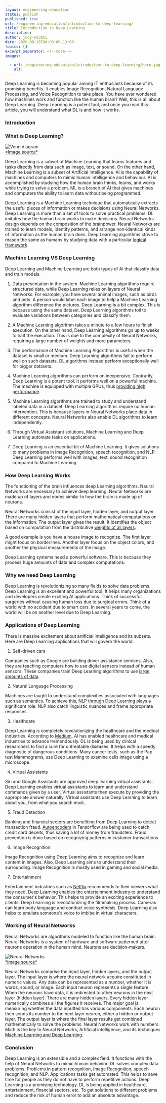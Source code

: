 ```yaml
---
layout: engineering-education
status: publish
published: true
url: /engineering-education/introduction-to-deep-learning/
title: Introduction to Deep Learning
description: 
author: judy-nduati
date: 2020-09-16T00:00:00-13:00
topics: []
excerpt_separator: <!--more-->
images:

  - url: /engineering-education/introduction-to-deep-learning/hero.jpg
    alt: 
---
```

Deep Learning is becoming popular among IT enthusiasts because of its promising benefits. It enables Image Recognition, Natural Language Processing, and Voice Recognition to take place. You have ever wondered how machines work and function like the human brain? Well, this is all about Deep Learning. Deep Learning is a potent tool, and once you read this article, you will understand what DL is and how it works.
<!--more-->


### Introduction
### What is Deep Learning?

![Venn diagram](/engineering-education/introduction-to-deep-learning/ai-ml-dl.jpg)<br>
[\*Image source\*](https://towardsdatascience.com/cousins-of-artificial-intelligence-dda4edc27b55)

Deep Learning is a subset of Machine Learning that learns features and tasks directly from data such as image, text, or sound. On the other hand, Machine Learning is a subset of Artificial Intelligence. AI is the capability of machines and computers to mimic human intelligence and behaviour. AI is accomplished by studying how the human brain thinks, learns, and works while trying to solve a problem. ML is a branch of AI that gives machines and computers the ability to learn data without being programmed.

Deep Learning is a Machine Learning technique that automatically extracts the useful pieces of information or makes decisions using Neural Networks. Deep Learning is more than a set of tools to solve practical problems. DL imitates how the human brain works to make decisions. Neural Networks design depends on the composition of the brainpower. Neural Networks are trained to learn models, identify patterns, and arrange non-identical kinds of information as the human brain does.
Deep Learning algorithms strive to reason the same as humans by studying data with a particular  [logical framework](https://medium.com/tebs-lab/introduction-to-deep-learning-a46e92cb0022).

### Machine Learning VS Deep Learning

Deep Learning and Machine Learning are both types of AI that classify data and train models.

1. Data presentation in the system. Machine Learning algorithms require structured data, while Deep Learning relies on layers of Neural Networks. For example, you have several animal images, such as birds and pets. A person would label each image to help a Machine Learning algorithm difference the pictures. Deep Learning is a bit complex. This is because using the same dataset. Deep Learning algorithms toil to evaluate variations between categories and classify them.

2. A Machine Learning algorithm takes a minute to a few hours to finish execution. On the other hand, Deep Learning algorithms go up to weeks to halt the execution. This is due to the complexity of Neural Networks, requiring a large number of weights and more parameters.

3. The performance of Machine Learning Algorithms is useful when the dataset is small or medium. Deep Learning algorithms fail to perform well on such datasets. DL algorithms instead perform exceptionally well for bigger datasets.

4.	Machine Learning algorithms can perform on inexpensive. Contrarily, Deep Learning is a potent tool. It performs well on a powerful machine. The machine is equipped with multiple GPUs, thus [providing high performance](https://hackr.io/blog/machine-learning-vs-deep-learning).

5. Machine Learning algorithms are trained to study and understand labeled data in a dataset. Deep Learning algorithms require no human intervention. This is because layers in Neural Networks place data in different concepts. Neural Networks also enable DL algorithms to learn independently.

6. Through Virtual Assistant solutions, Machine Learning and Deep Learning automate tasks on applications.

7.	Deep Learning is an essential bit of Machine Learning. It gives solutions to many problems in Image Recognition, speech recognition, and NLP. Deep Learning performs well with images, text, sound recognition compared to Machine Learning.

### How Deep Learning Works

The functioning of the brain influences deep Learning algorithms. Neural Networks are necessary to achieve deep learning. Neural Networks are made up of layers and nodes similar to how the brain is made up of neurons.

Neural Networks consist of the input layer, hidden layer, and output layer. There are many hidden layers that perform mathematical computations on the information. The output layer gives the result. It identifies the object based on computation from the distributive  [weights of all layers](https://www.modev.com/blog/how-deep-learning-works).

A good example is you have a house image to recognize. The first layer might focus on borderlines. Another layer focus on the object colors, and another the physical measurements of the image.

Deep Learning systems need a powerful software. This is because they process huge amounts of data and complex computations.

### Why we need Deep Learning

Deep Learning is revolutionizing so many fields to solve data problems. Deep Learning is an excellent and powerful tool. It helps many organizations and developers create exciting AI applications. Think of successful surgeries without causing human loss due to surgical errors. Think of a world with no accident due to smart cars. In several years to come, the world will be on another level due to Deep Learning.

### Applications of Deep Learning

There is massive excitement about artificial intelligence and its subsets. Here are Deep Learning applications that will govern the world.

1. Self-driven cars

Companies such as Google are building driver assistance services. Also, they are teaching computers how to use digital sensors instead of human sensors. These companies train Deep Learning algorithms to use [large amounts of data](https://medium.com/breathe-publication/top-15-deep-learning-applications-that-will-rule-the-world-in-2018-and-beyond-7c6130c43b01).

2. Natural Language Processing

Machines are taught to understand complexities associated with languages such as semantics. To achieve this, [NLP through Deep Learning](https://www.mygreatlearning.com/blog/natural-language-processing-tutorial/) plays a significant role. NLP also catch linguistic nuances and frame appropriate responses.

3. Healthcare

Deep Learning is completely revolutionizing the healthcare and the medical industries. According to [Medium](https://medium.com/breathe-publication/top-15-deep-learning-applications-that-will-rule-the-world-in-2018-and-beyond-7c6130c43b01), AI has enabled healthcare and medical industries to advance tremendously. DL is being used by clinical researchers to find a cure for untreatable diseases. It helps with a speedy diagnostic of dangerous conditions. Many cancer tests, such as the Pap test Mammograms, use Deep Learning to examine cells image using a microscope.

4. Virtual Assistants

Siri and Google Assistants are approved deep learning virtual assistants. Deep Learning enables virtual assistants to learn and understand commands given by a user. Virtual assistants then execute by providing the appropriate answer naturally. Virtual assistants use Deep Learning to learn about you, from what you search most.

5. Fraud Detection

Banking and financial sectors are benefiting from Deep Learning to detect transaction fraud. [Autoencoders](https://www.mygreatlearning.com/blog/deep-learning-applications/) in Tensorflow are being used to catch credit card deceits, thus saving a lot of money from fraudsters. Fraud prevention is done based on recognizing patterns in customer transactions.

6. Image Recognition

Image Recognition using Deep Learning aims to recognize and learn content in images. Also, Deep Learning aims to understand their surrounding. Image Recognition is mostly used in gaming and social media.

7. Entertainment

Entertainment industries such as [Netflix](https://www.netflix.com/ke-en/) recommends to their viewers what they need. Deep Learning enables the entertainment industry to understand the consumer's behavior. This helps to provide an exciting experience to clients. Deep Learning is revolutionizing the filmmaking process. Cameras can learn body language and conduct voice synthesis. Deep Learning also helps to emulate someone's voice to imbibe in virtual characters.

### Working of Neural Networks

Neural Networks are algorithms modeled to function like the human brain. Neural Networks is a system of hardware and software patterned after neurons operation in the human mind. Neurons are decision-makers.

![Neural Networks](/engineering-education/introduction-to-deep-learning/neural-networks.jpg)<br>
[\*image source\*](https://medium.com/coinmonks/the-artificial-neural-networks-handbook-part-1-f9ceb0e376b4)

Neural Networks comprise the input layer, hidden layers, and the output layer. The input layer is where the neural network acquire constituted in numeric values. Any data can be represented as a number, whether it is words, sound, or image. Each input neuron represents a single feature. When the neurons have data, it is redirected to other neurons in the next layer (hidden layer). There are many hidden layers. Every hidden layer numerically combines all the figures it receives. The major goal is measuring whether the data inputted has various components. Each neuron then sends its number to the next layer neuron, either a hidden or output layer. The output layer is where the final layer results get combined mathematically to solve the problems. Neural Networks work with numbers. Math is the key to Neural Networks, Artificial intelligence, and its techniques [Machine Learning and Deep Learning](http://neuralnetworksanddeeplearning.com/chap1.html).

### Conclusion

Deep Learning is an extensible and a complex field. It functions with the help of Neural Networks to mimic human behavior. DL solves complex data problems. Problems in pattern recognition, Image Recognition, speech recognition, and NLP. Applications tasks get automated. This helps to save time for people as they do not have to perform repetitive actions. Deep Learning is a promising technology. DL is being applied in healthcare, entertainment, financial sectors, etc. 
To get solutions to different problems and reduce the risk of human error to add an absolute advantage.
